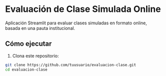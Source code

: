 # Evaluación de Clase Simulada Online

Aplicación Streamlit para evaluar clases simuladas en formato online, basada en una pauta institucional.

## Cómo ejecutar

1. Clona este repositorio:
```bash
git clone https://github.com/tuusuario/evaluacion-clase.git
cd evaluacion-clase
